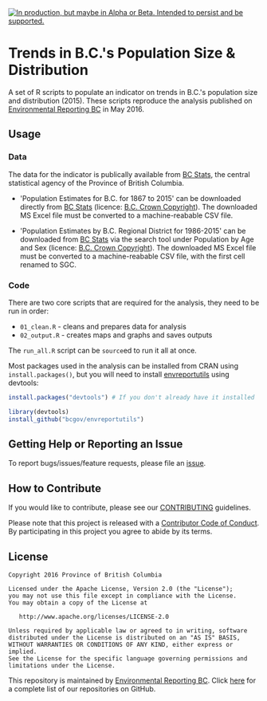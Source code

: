 <div id="devex-badge"><a rel="Delivery" href="https://github.com/BCDevExchange/assets/blob/master/README.md"><img alt="In production, but maybe in Alpha or Beta. Intended to persist and be supported." style="border-width:0" src="https://assets.bcdevexchange.org/images/badges/delivery.svg" title="In production, but maybe in Alpha or Beta. Intended to persist and be supported." /></a></div>


# Trends in B.C.'s Population Size & Distribution 

A set of R scripts to populate an indicator on trends in B.C.'s population size and distribution (2015). These scripts reproduce the analysis published on [Environmental Reporting BC](http://www.env.gov.bc.ca/soe/indicators/sustainability/bc-population.html) in May 2016.

## Usage

### Data
The data for the indicator is publically available from [BC Stats](http://bcstats.gov.bc.ca/Home.aspx), the central statistical agency of the Province of British Columbia.

 - 'Population Estimates for B.C. for 1867 to 2015' can be downloaded directly from [BC Stats](http://www.bcstats.gov.bc.ca/StatisticsBySubject/Demography/PopulationEstimates.aspx) (licence: [B.C. Crown Copyright](http://www2.gov.bc.ca/gov/content?id=1AAACC9C65754E4D89A118B875E0FBDA)). The downloaded MS Excel file must be converted to a machine-reabable CSV file.

- 'Population Estimates by B.C. Regional District for 1986-2015' can be downloaded from [BC Stats](http://www.bcstats.gov.bc.ca/StatisticsBySubject/Demography/PopulationEstimates.aspx) via the search tool under Population by Age and Sex (licence: [B.C. Crown Copyright](http://www2.gov.bc.ca/gov/content?id=1AAACC9C65754E4D89A118B875E0FBDA)). The downloaded MS Excel file must be converted to a machine-reabable CSV file, with the first cell renamed to SGC.

### Code
There are two core scripts that are required for the analysis, they need to be run in order:

- `01_clean.R` - cleans and prepares data for analysis
- `02_output.R` - creates maps and graphs and saves outputs

The `run_all.R` script can be `source`ed to run it all at once.

Most packages used in the analysis can be installed from CRAN using `install.packages()`, but you will need to install [envreportutils](https://github.com/bcgov/envreportutils) using devtools:

```r
install.packages("devtools") # If you don't already have it installed

library(devtools)
install_github("bcgov/envreportutils")
```

## Getting Help or Reporting an Issue

To report bugs/issues/feature requests, please file an [issue](https://github.com/bcgov/bc_population_indicator/issues/).

## How to Contribute

If you would like to contribute, please see our [CONTRIBUTING](CONTRIBUTING.md) guidelines.

Please note that this project is released with a [Contributor Code of Conduct](CODE_OF_CONDUCT.md). By participating in this project you agree to abide by its terms.

## License

    Copyright 2016 Province of British Columbia

    Licensed under the Apache License, Version 2.0 (the "License");
    you may not use this file except in compliance with the License.
    You may obtain a copy of the License at 

       http://www.apache.org/licenses/LICENSE-2.0

    Unless required by applicable law or agreed to in writing, software
    distributed under the License is distributed on an "AS IS" BASIS,
    WITHOUT WARRANTIES OR CONDITIONS OF ANY KIND, either express or implied.
    See the License for the specific language governing permissions and
    limitations under the License.
    
This repository is maintained by [Environmental Reporting BC](http://www2.gov.bc.ca/gov/content?id=FF80E0B985F245CEA62808414D78C41B). Click [here](https://github.com/bcgov/EnvReportBC-RepoList) for a complete list of our repositories on GitHub.
